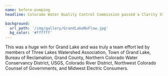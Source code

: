 ```yaml
---
name: before-pumping
headline: Colorado Water Quality Control Commission passed a Clarity Standard for Grand Lake.

background:
  url_path: '/img/gallery/GrandLakeNoFlow.jpg'
  bg_color: '#ffffff'
---
```


This was a huge win for Grand Lake and was truly a team effort led by members of Three Lakes Watershed Association, Town of Grand Lake, Bureau of Reclamation, Grand County, Northern Colorado Water Conservancy District, USGS, Colorado River District, Northwest Colorado Counsel of Governments, and Midwest Electric Consumers.
